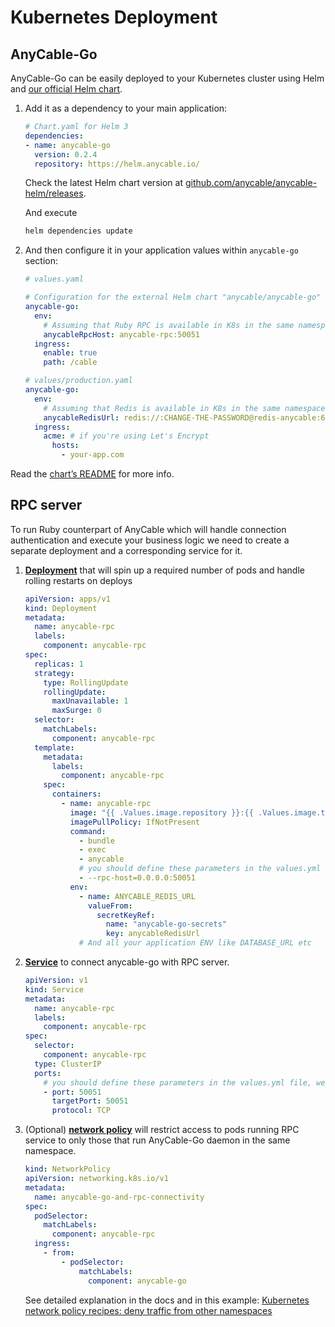 # Kubernetes Deployment

## AnyCable-Go

AnyCable-Go can be easily deployed to your Kubernetes cluster using Helm and [our official Helm chart][anycable-helm].

 1. Add it as a dependency to your main application:

    ```yaml
    # Chart.yaml for Helm 3
    dependencies:
    - name: anycable-go
      version: 0.2.4
      repository: https://helm.anycable.io/
    ```

    Check the latest Helm chart version at [github.com/anycable/anycable-helm/releases](https://github.com/anycable/anycable-helm/releases).

    And execute

    ```sh
    helm dependencies update
    ```

 1. And then configure it in your application values within `anycable-go` section:

    ```yaml
    # values.yaml

    # Configuration for the external Helm chart "anycable/anycable-go"
    anycable-go:
      env:
        # Assuming that Ruby RPC is available in K8s in the same namespace as anycable-rpc service (see next chapter)
        anycableRpcHost: anycable-rpc:50051
      ingress:
        enable: true
        path: /cable

    # values/production.yaml
    anycable-go:
      env:
        # Assuming that Redis is available in K8s in the same namespace as redis-anycable service
        anycableRedisUrl: redis://:CHANGE-THE-PASSWORD@redis-anycable:6379/0
      ingress:
        acme: # if you're using Let's Encrypt
          hosts:
            - your-app.com
    ```

Read the [chart’s README][anycable-helm] for more info.

## RPC server

To run Ruby counterpart of AnyCable which will handle connection authentication and execute your business logic we need to create a separate deployment and a corresponding service for it.

 1. [**Deployment**](https://kubernetes.io/docs/concepts/workloads/controllers/deployment/) that will spin up a required number of pods and handle rolling restarts on deploys

    ```yaml
    apiVersion: apps/v1
    kind: Deployment
    metadata:
      name: anycable-rpc
      labels:
        component: anycable-rpc
    spec:
      replicas: 1
      strategy:
        type: RollingUpdate
        rollingUpdate:
          maxUnavailable: 1
          maxSurge: 0
      selector:
        matchLabels:
          component: anycable-rpc
      template:
        metadata:
          labels:
            component: anycable-rpc
        spec:
          containers:
            - name: anycable-rpc
              image: "{{ .Values.image.repository }}:{{ .Values.image.tag }}"
              imagePullPolicy: IfNotPresent
              command:
                - bundle
                - exec
                - anycable
                # you should define these parameters in the values.yml file, we give them here directly for readability
                - --rpc-host=0.0.0.0:50051
              env:
                - name: ANYCABLE_REDIS_URL
                  valueFrom:
                    secretKeyRef:
                      name: "anycable-go-secrets"
                      key: anycableRedisUrl
                # And all your application ENV like DATABASE_URL etc
    ```

 1. [**Service**](https://kubernetes.io/docs/concepts/services-networking/service/) to connect anycable-go with RPC server.

    ```yaml
    apiVersion: v1
    kind: Service
    metadata:
      name: anycable-rpc
      labels:
        component: anycable-rpc
    spec:
      selector:
        component: anycable-rpc
      type: ClusterIP
      ports:
        # you should define these parameters in the values.yml file, we give them here directly for readability
        - port: 50051
          targetPort: 50051
          protocol: TCP
    ```

 1. (Optional) [**network policy**](https://kubernetes.io/docs/concepts/services-networking/network-policies/) will restrict access to pods running RPC service to only those that run AnyCable-Go daemon in the same namespace.

    ```yaml
    kind: NetworkPolicy
    apiVersion: networking.k8s.io/v1
    metadata:
      name: anycable-go-and-rpc-connectivity
    spec:
      podSelector:
        matchLabels:
          component: anycable-rpc
      ingress:
        - from:
            - podSelector:
                matchLabels:
                  component: anycable-go
    ```

    See detailed explanation in the docs and in this example: [Kubernetes network policy recipes: deny traffic from other namespaces](https://github.com/ahmetb/kubernetes-network-policy-recipes/blob/60f5b12f274472901ce79463ce0ba3a8f98b9a48/04-deny-traffic-from-other-namespaces.md)

[anycable-helm]: https://github.com/anycable/anycable-helm/ "Helm charts for installing any cables into a Kubernetes cluster"

